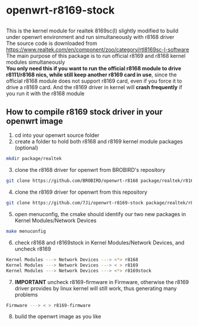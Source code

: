 # openwrt-r8169-stock
##
This is the kernel module for realtek 8169sc(l) slightly modified to build under openwrt environment and run simultaneously with r8168 driver  
The source code is downloaded from https://www.realtek.com/en/component/zoo/category/rtl8169sc-l-software  
The main purpose of this package is to run official r8169 and r8168 kernel modules simultaneously  
**You only need this if you want to run the official r8168 module to drive r8111/r8168 nics, while still keep another r8169 card in use**, since the official r8168 module does not support r8169 card, even if you force it to drive a r8169 card. And the r8169 driver in kernel will **crash frequently** if you run it with the r8168 module  
## How to compile r8169 stock driver in your openwrt image
1. cd into your openwrt source folder
2. create a folder to hold both r8168 and r8169 kernel module packages (optional)  
````sh
mkdir package/realtek
````
3. clone the r8168 driver for openwrt from BROBIRD's repository
````sh
git clone https://github.com/BROBIRD/openwrt-r8168 package/realtek/r8168
````
4. clone the r8169 driver for openwrt from this repository
````sh
git clone https://github.com/7Ji/openwrt-r8169-stock package/realtek/r8169stock
````
5. open menuconfig, the cmake should identify our two new packages in Kernel Modules/Network Devices
````sh
make menuconfig
````
6. check r8168 and r8169stock in Kernel Modules/Network Devices, and uncheck r8169
````sh
Kernel Modules ---> Network Devices ---> <*> r8168
Kernel Modules ---> Network Devices ---> < > r8169
Kernel Modules ---> Network Devices ---> <*> r8169stock
````
7. **IMPORTANT** uncheck r8169-firmware in Firmware, otherwise the r8169 driver provides by linux kernel will still work, thus generating many problems
````sh
Firmware ---> < > r8169-firmware
````
8. build the openwrt image as you like
